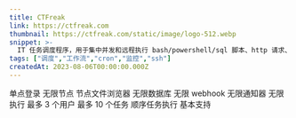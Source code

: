 ```yaml
---
title: CTFreak
link: https://ctfreak.com
thumbnail: https://ctfreak.com/static/image/logo-512.webp
snippet: >-
  IT 任务调度程序，用于集中并发和远程执行 bash/powershell/sql 脚本、http 请求、工作流等...
tags: ["调度","工作流","cron","监控","ssh"]
createdAt: 2023-08-06T00:00:00.000Z
---
```

单点登录
无限节点
节点文件浏览器
无限数据库
无限 webhook
无限通知器
无限执行
最多 3 个用户
最多 10 个任务
顺序任务执行
基本支持

